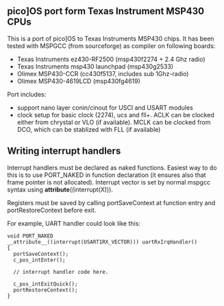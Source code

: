 pico]OS port form Texas Instrument MSP430 CPUs
----------------------------------------------

This is a port of pico]OS to Texas Instruments MSP430 chips.
It has been tested with MSPGCC (from sourceforge) as compiler on following boards:

- Texas Instruments ez430-RF2500 (msp430f2274 + 2.4 Ghz radio)
- Texas Instruments msp430 launchpad (msp430g2533)
- Olimex MSP430-CCR (cc430f5137, includes sub 1Ghz-radio)
- Olimex MSP430-4619LCD (msp430fg4619)

Port includes:
- support nano layer conin/cinout for USCI and USART modules
- clock setup for basic clock (2274), ucs and fll+. ACLK can be
  clocked either from chrystal or VLO (if available). MCLK can
  be clocked from DCO, which can be stablized with FLL (if available)
  
  
Writing interrupt handlers
--------------------------

Interrupt handlers must be declared as naked functions.
Easiest way to do this is to use PORT_NAKED in function
declaration (it ensures also that frame pointer is not
allocated). Interrupt vector is set by normal
mspgcc syntax using __attribute__((interrupt(X))).

Registers must be saved by calling portSaveContext at
function entry and portRestoreContext before exit.

For example, UART handler could look like this:

    void PORT_NAKED 
    __attribute__((interrupt(USART1RX_VECTOR))) uartRxIrqHandler()
    {
      portSaveContext();
      c_pos_intEnter();

      // interrupt handler code here.

      c_pos_intExitQuick();
      portRestoreContext();
    }

